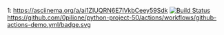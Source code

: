 1: https://asciinema.org/a/ai1ZIUQRN6E7lVkbCeey59Sdk
[![Build Status](https://travis-ci.com/0pilione/python-project-50.svg?branch=master)](https://travis-ci.com/0pilione/python-project-50)
https://github.com/0pilione/python-project-50/actions/workflows/github-actions-demo.yml/badge.svg
